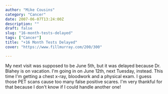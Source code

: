 ```yaml
---
author: "Mike Cousins"
category: "Cancer"
date: 2007-06-07T13:24:00Z
description: ""
draft: false
slug: "16-month-tests-delayed"
tags: ["Cancer"]
title: "+16 Month Tests Delayed"
cover: "https://www.fillmurray.com/200/300"

---
```


My next visit was supposed to be June 5th, but it was delayed because Dr. Blahey
is on vacation. I'm going in on June 12th, next Tuesday, instead. This time I'm
getting a chest x-ray, bloodwork and a physical exam. I guess those PET scans
cause too many false positive scares. I'm very thankful for that because I don't
know if I could handle another one!